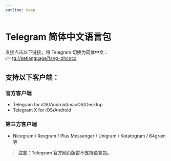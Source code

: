```yaml
---
outline: deep
---
```

# Telegram 简体中文语言包

直接点击以下链接，将 Telegram 切换为简体中文：  
👉 [tg://setlanguage?lang=zhcncc](tg://setlanguage?lang=zhcncc)

## 支持以下客户端：

### 官方客户端
- Telegram for iOS/Android/macOS/Desktop
- Telegram X for iOS/Android

### 第三方客户端
- Nicegram / Revgram / Plus Messenger / Unigram / Kotatogram / 64gram 等

> **注意：Telegram 官方网页版暂不支持语言包。**
